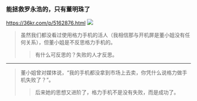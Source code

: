 ### 能拯救罗永浩的，只有董明珠了
https://36kr.com/p/5162876.html
![](https://pic.36krcnd.com/201811/20001842/4yxe02adl42aa725!1200)
>虽然我们都没看过使用格力手机的活人（我相信那与开机屏是董小姐没有任何关系），但董小姐是不反思格力手机的。
>>有什么可反思的？失败的人才反思。
---
>董小姐曾对媒体说，“我的手机都没拿到市场上去卖，你凭什么说格力做手机失败了？”。
>>后来她的思想又进阶了，格力手机不是没有失败，而是成功了。